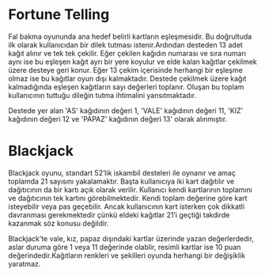 # Fortune Telling

Fal bakma oyununda ana hedef belirli kartların eşleşmesidir. Bu doğrultuda ilk olarak kullanıcıdan bir dilek tutması istenir.Ardından desteden 13 adet kağıt alınır ve tek tek çekilir. Eğer çekilen kağıdın numarası ve sıra numarı aynı ise bu eşleşen kağıt ayrı bir yere koyulur ve elde kalan kağıtlar çekilmek üzere desteye geri konur. Eğer 13 çekim içerisinde herhangi bir eşleşme olmaz ise bu kağıtlar oyun dışı kalmaktadır. Destede çekilmek üzere kağıt kalmadığında eşleşen kağıtların sayı değerleri toplanır. Oluşan bu toplam kullanıcının tuttuğu dileğin tutma ihtimalini yansıtmaktadır.

Destede yer alan 'AS' kağıdının değeri 1, 'VALE' kağıdının değeri 11, 'KIZ' kağıdının değeri 12 ve 'PAPAZ' kağıdının değeri 13' olarak alınmıştır.

# Blackjack

Blackjack oyunu, standart 52’lik iskambil desteleri ile oynanır ve amaç toplamda 21 sayısını yakalamaktır. Başta kullanıcıya iki kart dağıtılır ve dağıtıcının da bir kartı açık olarak verilir. Kullanıcı kendi kartlarının toplamını ve dağıtıcının tek kartını görebilmektedir. Kendi toplam değerine göre kart isteyebilir veya pas geçebilir. Ancak kullanıcının kart isterken çok dikkatli davranması gerekmektedir çünkü eldeki kağıtlar 21’i geçtiği takdirde kazanmak söz konusu değildir.

Blackjack’te vale, kız, papaz dışındaki kartlar üzerinde yazan değerlerdedir, aslar duruma göre 1 veya 11 değerinde olablir, resimli kartlar ise 10 puan değerindedir.Kağıtların renkleri ve şekilleri oyunda herhangi bir değişiklik yaratmaz.

